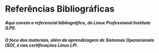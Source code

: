 # Referências Bibliográficas

##### Aqui consta o referencial bibliográfico, do Linux Professional Institute (LPI).

##### O foco dos materiais, além da aprendizagem de Sistemas Operacionais (SO), é nas certificações Linux LPI.